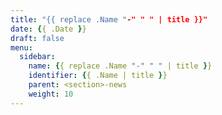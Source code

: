 ```yaml
---
title: "{{ replace .Name "-" " " | title }}"
date: {{ .Date }}
draft: false
menu:
  sidebar:
    name: {{ replace .Name "-" " " | title }}
    identifier: {{ .Name | title }}
    parent: <section>-news
    weight: 10
---
```


